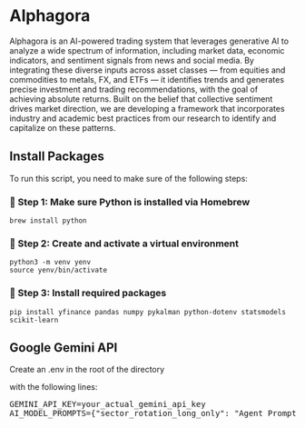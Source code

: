 # Alphagora
Alphagora is an AI-powered trading system that leverages generative AI to analyze a wide spectrum of information, including market data, economic indicators, and sentiment signals from news and social media. By integrating these diverse inputs across asset classes — from equities and commodities to metals, FX, and ETFs — it identifies trends and generates precise investment and trading recommendations, with the goal of achieving absolute returns. Built on the belief that collective sentiment drives market direction, we are developing a framework that incorporates industry and academic best practices from our research to identify and capitalize on these patterns.

## Install Packages
To run this script, you need to make sure of the following steps:

### 📌 Step 1: Make sure Python is installed via Homebrew
`brew install python`

### 📌 Step 2: Create and activate a virtual environment
`python3 -m venv yenv`<br>
`source yenv/bin/activate`

### 📌 Step 3: Install required packages
`pip install yfinance pandas numpy pykalman python-dotenv statsmodels scikit-learn`

## Google Gemini API
Create an .env in the root of the directory

with the following lines:

<pre>
GEMINI_API_KEY=your_actual_gemini_api_key
AI_MODEL_PROMPTS={"sector_rotation_long_only": "Agent Prompt with {tickers_str}", "regional_rotation_long_only": "Agent Prompt with {tickers_str}", "fx_long_short": "Agent Prompt with {tickers_str}", "default": "Agent prompt with {tickers_str}"}
<pre>
